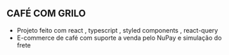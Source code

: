 ## CAFÉ COM GRILO

- Projeto feito com react , typescript , styled components , react-query
- E-commerce de café com suporte a venda pelo NuPay e simulação do frete
